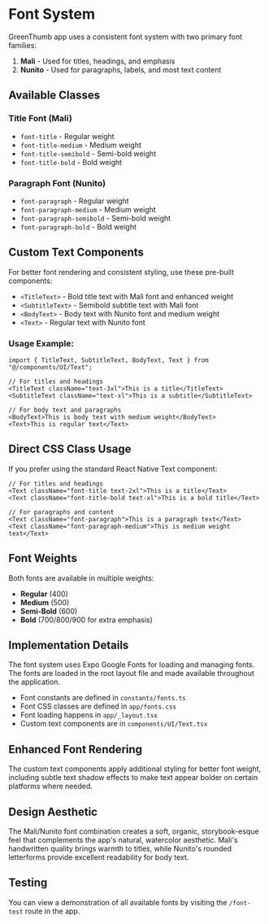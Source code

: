 # Font System

GreenThumb app uses a consistent font system with two primary font families:

1. **Mali** - Used for titles, headings, and emphasis
2. **Nunito** - Used for paragraphs, labels, and most text content

## Available Classes

### Title Font (Mali)

- `font-title` - Regular weight
- `font-title-medium` - Medium weight
- `font-title-semibold` - Semi-bold weight
- `font-title-bold` - Bold weight

### Paragraph Font (Nunito)

- `font-paragraph` - Regular weight
- `font-paragraph-medium` - Medium weight
- `font-paragraph-semibold` - Semi-bold weight
- `font-paragraph-bold` - Bold weight

## Custom Text Components

For better font rendering and consistent styling, use these pre-built components:

- `<TitleText>` - Bold title text with Mali font and enhanced weight
- `<SubtitleText>` - Semibold subtitle text with Mali font
- `<BodyText>` - Body text with Nunito font and medium weight
- `<Text>` - Regular text with Nunito font

### Usage Example:

```tsx
import { TitleText, SubtitleText, BodyText, Text } from "@/components/UI/Text";

// For titles and headings
<TitleText className="text-3xl">This is a title</TitleText>
<SubtitleText className="text-xl">This is a subtitle</SubtitleText>

// For body text and paragraphs
<BodyText>This is body text with medium weight</BodyText>
<Text>This is regular text</Text>
```

## Direct CSS Class Usage

If you prefer using the standard React Native Text component:

```tsx
// For titles and headings
<Text className="font-title text-2xl">This is a title</Text>
<Text className="font-title-bold text-xl">This is a bold title</Text>

// For paragraphs and content
<Text className="font-paragraph">This is a paragraph text</Text>
<Text className="font-paragraph-medium">This is medium weight text</Text>
```

## Font Weights

Both fonts are available in multiple weights:

- **Regular** (400)
- **Medium** (500)
- **Semi-Bold** (600)
- **Bold** (700/800/900 for extra emphasis)

## Implementation Details

The font system uses Expo Google Fonts for loading and managing fonts. The fonts are loaded in the root layout file and made available throughout the application.

- Font constants are defined in `constants/fonts.ts`
- Font CSS classes are defined in `app/fonts.css`
- Font loading happens in `app/_layout.tsx`
- Custom text components are in `components/UI/Text.tsx`

## Enhanced Font Rendering

The custom text components apply additional styling for better font weight, including subtle text shadow effects to make text appear bolder on certain platforms where needed.

## Design Aesthetic

The Mali/Nunito font combination creates a soft, organic, storybook-esque feel that complements the app's natural, watercolor aesthetic. Mali's handwritten quality brings warmth to titles, while Nunito's rounded letterforms provide excellent readability for body text.

## Testing

You can view a demonstration of all available fonts by visiting the `/font-test` route in the app.
